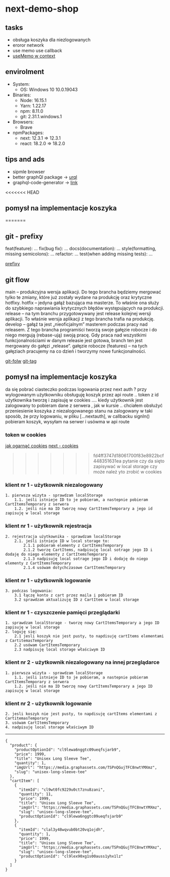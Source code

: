 # next-demo-shop

## tasks

-   obsługa koszyka dla niezlogowanych
-   eroror network
-   use memo use callback
-   [useMemo w context](https://kattya.dev/articles/2021-04-17-fixing-re-renders-when-using-context-in-react/)

## envirolment

-   System:
    -   OS: Windows 10 10.0.19043
-   Binaries:
    -   Node: 16.15.1
    -   Yarn: 1.22.17
    -   npm: 8.11.0
    -   git: 2.31.1.windows.1
-   Browsers:
    -   Brave
-   npmPackages:
    -   next: 12.3.1 => 12.3.1
    -   react: 18.2.0 => 18.2.0

## tips and ads

-   sipmle browser
-   better graphQl package -> [urql](https://formidable.com/open-source/urql/)
-   graphql-code-generator -> [link](https://www.the-guild.dev/graphql/codegen)

<<<<<<< HEAD
## pomysł na implementacje koszyka

=======
## git - prefixy

feat(feature): ...
fix(bug fix): ...
docs(documentation): ...
style(formatting, missing semicolons): ...
refactor: ...
test(when adding missing tests): ...

[prefixy](https://piecioshka.pl/blog/2019/03/23/husky-commitlint-git-changelog.html)

## git flow

main – produkcyjna wersja aplikacji. Do tego brancha będziemy mergować tylko te zmiany, które już zostały wydane na produkcję oraz krytyczne hotfixy.
hotfix – jedyna gałąź bazująca ma masterze. To właśnie ona służy do szybkiego naprawiania krytycznych błędów występujących na produkcji.
release – na tym branchu przygotowywany jest release kolejnej wersji aplikacji. To właśnie wersja aplikacji z tego brancha trafia na produkcję.
develop – gałąź ta jest „nieoficjalnym” masterem podczas pracy nad releasem. Z tego brancha programiści tworzą swoje gałęzie robocze i do niego mergują (rebase-ują) swoją pracę. Gdy praca nad wszystkimi funkcjonalnościami w danym releasie jest gotowa, branch ten jest mergowany do gałęzi „release”.
gałęzie robocze (features) – na tych gałęziach pracujemy na co dzień i tworzymy nowe funkcjonalności.

[git-folw](https://frontstack.pl/praca-z-git-git-flow/)
[git-tag](https://stormit.pl/git-tag/#git-tag-tagowanie-w-git-add-push-checkout-wprowadzenie)

## pomysł na implementacje koszyka

da się pobrać ciasteczko podczas logowania przez next auth ? przy wylogowanym użytkowniku obsługuję koszyk przez api route .. token z id użytkownika tworzę i zapisuję w cookies .... kiedy użytkownik jest zalogowany to pobieram dane z serwera , jak w kursie ..
chciałem obsłużyć przeniesienie koszyka z niezalogowanego stanu na zalogowany w taki sposób, że przy logowaniu, w pliku [...nextauth], w callbacku signIn() pobieram koszyk, wysyłam na serwer i usówma w api route

### token w cookies

[jak ogarnąć cookies](https://ohmydev.pl/post/zapewne-robisz-to-zle-czyli-token-jwt-na-frontendzie-50e7)
[next - cookies](https://maxschmitt.me/posts/next-js-cookies/)
>>>>>>> fd4ff3747d18061700f83e8922bcf448351631ea
pytanie czy da sięto zapisywać w local storage czy może należ yto zrobić w cookies

### klient nr 1 - użytkownik niezalogowany

    1. pierwsza wizyta - sprawdzam localStorage
        1.1. jeśli istnieje ID to je pobieram, a nastepnie pobieram CartItemsTemporary z serwera
        1.2. jeśli nie ma ID tworzę nowy CartItemsTemporary a jego id zapisuję w local storage

### klient nr 1 - użytkownik rejestracja

    2. rejestracja użytkownika - sprawdzam localStorage
        2.1. jeśli istnieje ID w local storage to:
            2.1.1 pobieram elementy z CartItemsTemporary
            2.1.2 tworzę CartItems, nadpisuję local sotrage jego ID i dodaję do niego elementy z CartItemsTemporary
            2.1.3 nadpisuję local sotrage jego ID i dodaję do niego elementy z CartItemsTemporary
            2.1.4 usówam dotychczasowe CartItemsTemporary

### klient nr 1 - użytkownik logowanie

    3. podczas logowania:
        3.1 łączę konto z cart przez maila i pobieram ID
        3.2 sprawdzam aktualizuję ID z CartItem w local storage

### klient nr 1 - czyszczenie pamięci przeglądarki

    1. sprawdzam localStorage - tworzę nowy CartItemsTemporary a jego ID zapisuję w local storage
    2. loguję się:
        2.1 jesli koszyk nie jest pusty, to napdisuję cartItems elementami z CartitemasTemporary
        2.2 usówam CartItemsTemporary
        2.3 nadpisuję local storage właściwym ID

### klient nr 2 - użytkownik niezalogowany na innej przeglądarce

    1. pierwsza wizyta - sprawdzam localStorage
        1.1. jeśli istnieje ID to je pobieram, a nastepnie pobieram CartItemsTemporary z serwera
        1.2. jeśli nie ma ID tworzę nowy CartItemsTemporary a jego ID zapisuję w local storage

### klient nr 2 - użytkownik logowanie

    2. jesli koszyk nie jest pusty, to napdisuję cartItems elementami z CartitemasTemporary
    3. usówam CartItemsTemporary
    4. nadpisuję local storage właściwym ID

---

```
{
  "product": {
    "productOptionId": "cl9lewa6nggtc09ueqfsjarb9",
    "price": 1999,
    "title": "Unisex Long Sleeve Tee",
    "quantity": 1,
    "imgUrl": "https://media.graphassets.com/TSPnQGujTFC8nwtYMXmz",
    "slug": "unisex-long-sleeve-tee"
  },
  "cartItem": [
    {
      "itemId": "cl9wt0fc9229u0ct7znu8zani",
      "quantity": 11,
      "price": 1999,
      "title": "Unisex Long Sleeve Tee",
      "imgUrl": "https://media.graphassets.com/TSPnQGujTFC8nwtYMXmz",
      "slug": "unisex-long-sleeve-tee",
      "productOptionId": "cl9lewa6nggtc09ueqfsjarb9"
    },
    {
      "itemId": "clal3y48wqvub0bt20vq1ojdh",
      "quantity": 1,
      "price": 1999,
      "title": "Unisex Long Sleeve Tee",
      "imgUrl": "https://media.graphassets.com/TSPnQGujTFC8nwtYMXmz",
      "slug": "unisex-long-sleeve-tee",
      "productOptionId": "cl9lex90xg1s00auss1yhx1lz"
    }
  ]
}

```
